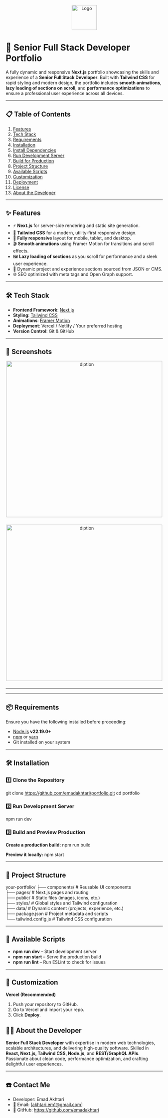 <p align="center">
<img src="https://i.postimg.cc/VsZ1T7Yj/favicon.png" alt="Logo" width="80">
</p>
<h1 align="center">
  
# 🌟 Senior Full Stack Developer Portfolio  
</h1>

A fully dynamic and responsive **Next.js** portfolio showcasing the skills and experience of a **Senior Full Stack Developer**. Built with **Tailwind CSS** for rapid styling and modern design, the portfolio includes **smooth animations**, **lazy loading of sections on scroll**, and **performance optimizations** to ensure a professional user experience across all devices.  

---

## 📋 Table of Contents  
1. [Features](#-features)  
2. [Tech Stack](#-tech-stack)  
3. [Requirements](#-requirements)  
4. [Installation](#-installation)  
5. [Install Dependencies](#-install-dependencies)  
6. [Run Development Server](#-run-development-server)  
7. [Build for Production](#-build-for-production)  
8. [Project Structure](#-project-structure)  
9. [Available Scripts](#-available-scripts)  
10. [Customization](#-customization)  
11. [Deployment](#-deployment)  
12. [License](#-license)  
13. [About the Developer](#-about-the-developer)  

---

## ✨ Features  
- ⚡ **Next.js** for server-side rendering and static site generation.  
- 🎨 **Tailwind CSS** for a modern, utility-first responsive design.  
- 📱 **Fully responsive** layout for mobile, tablet, and desktop.  
- 🎬 **Smooth animations** using Framer Motion for transitions and scroll effects.  
- 🖼 **Lazy loading of sections** as you scroll for performance and a sleek user experience.  
- 🔗 Dynamic project and experience sections sourced from JSON or CMS.  
- 🌐 SEO optimized with meta tags and Open Graph support.  

---

## 🛠 Tech Stack  
- **Frontend Framework**: [Next.js](https://nextjs.org/)  
- **Styling**: [Tailwind CSS](https://tailwindcss.com/)  
- **Animations**: [Framer Motion](https://www.framer.com/motion/)  
- **Deployment**: Vercel / Netlify / Your preferred hosting  
- **Version Control**: Git & GitHub  

---

## 📸 Screenshots  
<p align="center" style="padding-bottom: 10;">
<img src='https://i.postimg.cc/2y1JY440/portfolio-dark.jpg' border='0' width="500" alt='diption'/>
</p>

<p align="center" style="padding-bottom: 10;">
<img src='https://i.postimg.cc/2y1JY440/portfolio-dark.jpg' border='0' width="500" alt='diption'/>
</p>

---


---

## 📦 Requirements  
Ensure you have the following installed before proceeding:  
- [Node.js](https://nodejs.org/) **v22.19.0+**  
- [npm](https://www.npmjs.com/) or [yarn](https://yarnpkg.com/)  
- Git installed on your system  

---

## 🛠 Installation

### 1️⃣ Clone the Repository
git clone https://github.com/emadakhtari/portfolio.git
cd portfolio

### 2️⃣ Run Development Server
npm run dev

### 3️⃣ Build and Preview Production
**Create a production build:**
npm run build

**Preview it locally:**
npm start

---

## 📁 Project Structure
your-portfolio/
├── components/        # Reusable UI components  
├── pages/             # Next.js pages and routing  
├── public/            # Static files (images, icons, etc.)  
├── styles/            # Global styles and Tailwind configuration  
├── data/              # Dynamic content (projects, experience, etc.)  
├── package.json       # Project metadata and scripts  
└── tailwind.config.js # Tailwind CSS configuration  

---

## 🧩 Available Scripts
 - **npm run dev** – Start development server
 - **npm run start** – Serve the production build
 - **npm run lint** – Run ESLint to check for issues

---

## 🎨 Customization
**Vercel (Recommended)**
  1. Push your repository to GitHub.
  2. Go to Vercel and import your repo.
  3. Click **Deploy**.
  
## 👨‍💻 About the Developer
**Senior Full Stack Developer** with expertise in modern web technologies, scalable architectures, and delivering high-quality software. Skilled in **React, Next.js, Tailwind CSS, Node.js**, and **REST/GraphQL APIs**. Passionate about clean code, performance optimization, and crafting delightful user experiences.

---

## ☎️ Contact Me
- Developer: Emad Akhtari
- 📧 Email: [akhtari.em1@gmail.com]
- 🔗 GitHub: https://github.com/emadakhtari
